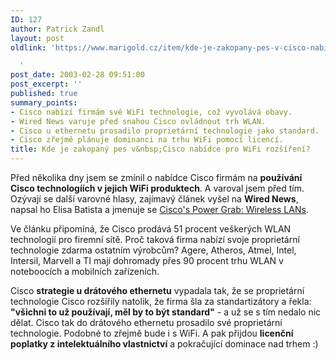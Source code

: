 ```yaml
---
ID: 127
author: Patrick Zandl
layout: post
oldlink: 'https://www.marigold.cz/item/kde-je-zakopany-pes-v-cisco-nabidce-pro-wifi-rozsireni

  '
post_date: 2003-02-28 09:51:00
post_excerpt: ''
published: true
summary_points:
- Cisco nabízí firmám své WiFi technologie, což vyvolává obavy.
- Wired News varuje před snahou Cisco ovládnout trh WLAN.
- Cisco u ethernetu prosadilo proprietární technologie jako standard.
- Cisco zřejmě plánuje dominanci na trhu WiFi pomocí licencí.
title: Kde je zakopaný pes v&nbsp;Cisco nabídce pro WiFi rozšíření?
---
```


<p>
Před několika dny jsem se zmínil o nabídce Cisco firmám na <STRONG>používání Cisco technologíích v jejich WiFi produktech</STRONG>. A varoval jsem před tím. Ozývají se další varovné hlasy, zajímavý článek vyšel na <STRONG>Wired News</STRONG>, napsal ho Elisa Batista a jmenuje se <A href="http://www.wired.com/news/infostructure/0,1377,57794,00.html">Cisco's Power Grab: Wireless LANs</A>.</p>

<p>
Ve článku připomíná, že Cisco prodává 51 procent veškerých WLAN technologií pro firemní sítě. Proč taková firma nabízí svoje proprietární technologie zdarma ostatním výrobcům? Agere, Atheros, Atmel, Intel, Intersil, Marvell a TI mají dohromady přes 90 procent trhu WLAN v noteboocích a mobilních zařízeních. </p>

<p>
Cisco <STRONG>strategie u drátového ethernetu</STRONG>&#160;vypadala tak, že&#160;se proprietární technologie Cisco rozšířily natolik, že firma šla za standartizátory a řekla: <STRONG>"všichni to už používají, měl by to být standard"</STRONG> - a už se s tím nedalo nic dělat. Cisco tak do drátového ethernetu prosadilo své proprietární technologie. Podobné to zřejmě bude i s WiFi. A pak přijdou <STRONG>licenční poplatky z intelektuálního vlastnictví</STRONG> a pokračující dominace nad trhem :)</p>